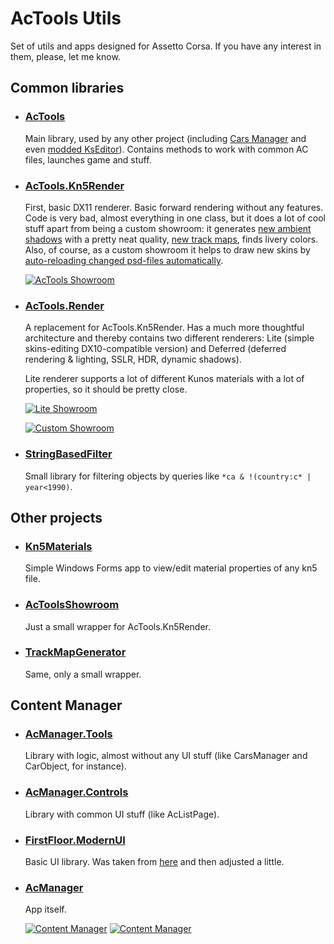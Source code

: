 # AcTools Utils

Set of utils and apps designed for Assetto Corsa. If you have any interest in them, please, let me know.

## Common libraries

- ### [AcTools](https://github.com/gro-ove/actools/tree/master/AcTools)
    Main library, used by any other project (including [Cars Manager](https://ascobash.wordpress.com/2015/06/14/actools-uijson/) and even [modded KsEditor](https://ascobash.wordpress.com/2015/07/22/kseditor/)). Contains methods to work with common AC files, launches game and stuff.
    
- ### [AcTools.Kn5Render](https://github.com/gro-ove/actools/tree/master/AcTools.Kn5Render)
    First, basic DX11 renderer. Basic forward rendering without any features. Code is very bad, almost everything in one class, but it does a lot of cool stuff apart from being a custom showroom: it generates [new ambient shadows](http://i.imgur.com/i4vsn0M.png) with a pretty neat quality, [new track maps](https://i2.wp.com/i.imgur.com/mjnn0Rr.png), finds livery colors. Also, of course, as a custom showroom it helps to draw new skins by [auto-reloading changed psd-files automatically](https://www.youtube.com/watch?v=-pGj1zKXgY0).

    [![AcTools Showroom](https://ascobash.files.wordpress.com/2015/10/uzmhnps.png?w=320)](https://ascobash.files.wordpress.com/2015/10/uzmhnps.png)
    
- ### [AcTools.Render](https://github.com/gro-ove/actools/tree/master/AcTools.Render)
    A replacement for AcTools.Kn5Render. Has a much more thoughtful architecture and thereby contains two different renderers: Lite (simple skins-editing DX10-compatible version) and Deferred (deferred rendering & lighting, SSLR, HDR, dynamic shadows).

    Lite renderer supports a lot of different Kunos materials with a lot of properties, so it should be pretty close.
    
    [![Lite Showroom](http://i.imgur.com/neffgq2.png)](http://i.imgur.com/neffgq2.png)

    [![Custom Showroom](https://trello-attachments.s3.amazonaws.com/5717c5d2feb66091a673f1e8/1920x1080/237d1513a35509f5c48d969bdf4abd02/__custom_showroom_1461797524.jpg)](https://trello-attachments.s3.amazonaws.com/5717c5d2feb66091a673f1e8/1920x1080/237d1513a35509f5c48d969bdf4abd02/__custom_showroom_1461797524.jpg)

- ### [StringBasedFilter](https://github.com/gro-ove/actools/tree/master/StringBasedFilter)
    Small library for filtering objects by queries like `*ca & !(country:c* | year<1990)`.
    
## Other projects

- ### [Kn5Materials](https://github.com/gro-ove/actools/tree/master/Kn5Materials)
    Simple Windows Forms app to view/edit material properties of any kn5 file.

- ### [AcToolsShowroom](https://github.com/gro-ove/actools/tree/master/AcToolsShowroom)
    Just a small wrapper for AcTools.Kn5Render.

- ### [TrackMapGenerator](https://github.com/gro-ove/actools/tree/master/TrackMapGenerator)
    Same, only a small wrapper.

## Content Manager

- ### [AcManager.Tools](https://github.com/gro-ove/actools/tree/master/AcManager.Tools)
    Library with logic, almost without any UI stuff (like CarsManager and CarObject, for instance).

- ### [AcManager.Controls](https://github.com/gro-ove/actools/tree/master/AcManager.Controls)
    Library with common UI stuff (like AcListPage).

- ### [FirstFloor.ModernUI](https://github.com/gro-ove/actools/tree/master/FirstFloor.ModernUI)
    Basic UI library. Was taken from [here](https://github.com/firstfloorsoftware/mui) and then adjusted a little.

- ### [AcManager](https://github.com/gro-ove/actools/tree/master/AcManager)
    App itself.

    [![Content Manager](https://ascobash.files.wordpress.com/2015/10/content-manager_2016-02-15_02-31-14.png?w=320)](https://ascobash.files.wordpress.com/2015/10/content-manager_2016-02-15_02-31-14.png)
    [![Content Manager](https://ascobash.files.wordpress.com/2016/02/content-manager_2016-02-18_20-49-56.png?w=320)](https://ascobash.files.wordpress.com/2016/02/content-manager_2016-02-18_20-49-56.png)
